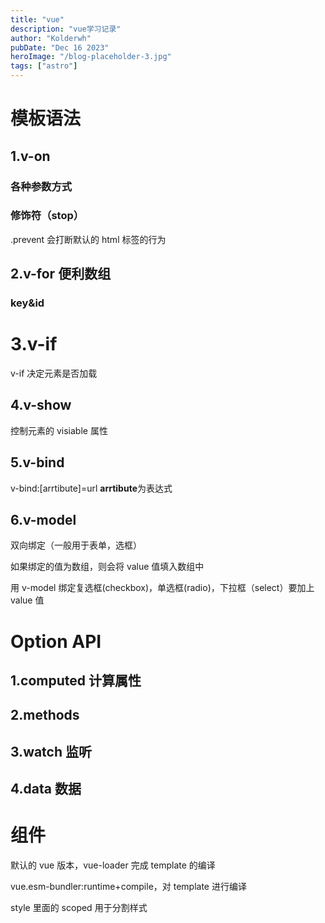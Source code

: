 ```yaml
---
title: "vue"
description: "vue学习记录"
author: "Kolderwh"
pubDate: "Dec 16 2023"
heroImage: "/blog-placeholder-3.jpg"
tags: ["astro"]
---
```


# 模板语法

## 1.v-on

### 各种参数方式

### 修饰符（stop）

.prevent 会打断默认的 html 标签的行为

## 2.v-for 便利数组

### key&id

# 3.v-if

v-if 决定元素是否加载

## 4.v-show

控制元素的 visiable 属性

## 5.v-bind

v-bind:[arrtibute]=url **arrtibute**为表达式

## 6.v-model

双向绑定（一般用于表单，选框）

如果绑定的值为数组，则会将 value 值填入数组中

用 v-model 绑定复选框(checkbox)，单选框(radio)，下拉框（select）要加上 value 值

# Option API

## 1.computed 计算属性

## 2.methods

## 3.watch 监听

## 4.data 数据

# 组件

默认的 vue 版本，vue-loader 完成 template 的编译

vue.esm-bundler:runtime+compile，对 template 进行编译

style 里面的 scoped 用于分割样式
